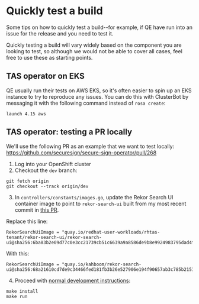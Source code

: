 # Quickly test a build

Some tips on how to quickly test a build--for example, if QE have run into an issue for the release and you need to test it.

Quickly testing a build will vary widely based on the component you are looking to test, so although we would not be able to cover all cases, feel free to use these as starting points.

## TAS operator on EKS

QE usually run their tests on AWS EKS, so it's often easier to spin up an EKS instance to try to reproduce any issues. You can do this with ClusterBot by messaging it with the following command instead of `rosa create`:

```
launch 4.15 aws
```

## TAS operator: testing a PR locally

We'll use the following PR as an example that we want to test locally: https://github.com/securesign/secure-sign-operator/pull/268

1. Log into your OpenShift cluster
2. Checkout the `dev` branch:

```
git fetch origin
git checkout --track origin/dev
```

3. In `controllers/constants/images.go`, update the Rekor Search UI container image to point to `rekor-search-ui` built from my most recent commit in [this PR](https://github.com/securesign/rekor-search-ui/pull/37).

Replace this line:

```
RekorSearchUiImage = "quay.io/redhat-user-workloads/rhtas-tenant/rekor-search-ui/rekor-search-ui@sha256:6ba83b2e09d77c0e3cc21739cb51c6639a9a8586de9b8e9924983795dad4f9ba"
```

With this:

```
RekorSearchUiImage = "quay.io/kahboom/rekor-search-ui@sha256:68a21610cd7de9c34466fed181fb3b26e527906e194f90657ab3c785b2151c85"
```

4. Proceed with [normal development instructions](https://github.com/securesign/secure-sign-operator?tab=readme-ov-file#local-development):

```
make install
make run
```

